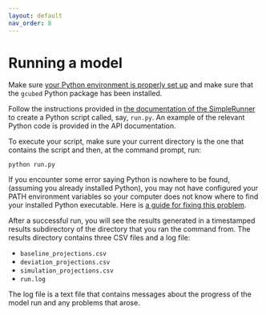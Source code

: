 ```yaml
---
layout: default
nav_order: 8
---
```

# Running a model

Make sure [your Python environment is properly set up](environment_setup.md) and make sure that the `gcubed` Python package has been installed.

Follow the instructions provided in [the documentation of the SimpleRunner](gcubed/runners/simple_runner.html) to create
a Python script called, say, `run.py`. An example of the relevant Python code is provided in the API documentation.

To execute your script, make sure your current directory is the one that contains the script and then,
at the command prompt, run:

```
python run.py
```

If you encounter some error saying Python is nowhere to be found, (assuming you already installed Python), you may not have configured your PATH environment variables so your computer does not know where to find your installed Python executable. Here is [a guide for fixing this problem](https://stackoverflow.com/questions/6318156/adding-python-to-path-on-windows).

After a successful run, you will see the results generated in a timestamped results subdirectory of the directory that you ran the command from. The results directory contains three CSV files and a log file:

* `baseline_projections.csv` 
* `deviation_projections.csv`
* `simulation_projections.csv`
* `run.log`

The log file is a text file that contains messages about the progress of the model run and any problems that arose.
